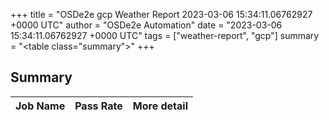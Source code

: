 +++
title = "OSDe2e gcp Weather Report 2023-03-06 15:34:11.06762927 +0000 UTC"
author = "OSDe2e Automation"
date = "2023-03-06 15:34:11.06762927 +0000 UTC"
tags = ["weather-report", "gcp"]
summary = "<table class=\"summary\"></table>"
+++
## Summary

| Job Name | Pass Rate | More detail |
|----------|-----------|-------------|




